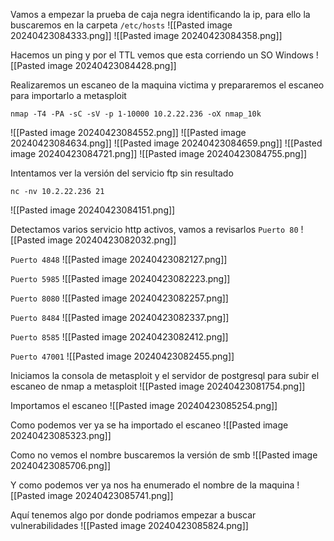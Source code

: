 Vamos a empezar la prueba de caja negra identificando la ip, para ello la buscaremos en la carpeta `/etc/hosts`
![[Pasted image 20240423084333.png]]
![[Pasted image 20240423084358.png]]


Hacemos un ping y por el TTL vemos que esta corriendo un SO Windows
![[Pasted image 20240423084428.png]]


Realizaremos un escaneo de la maquina victima y prepararemos el escaneo para importarlo a metasploit
```
nmap -T4 -PA -sC -sV -p 1-10000 10.2.22.236 -oX nmap_10k
```
![[Pasted image 20240423084552.png]]
![[Pasted image 20240423084634.png]]
![[Pasted image 20240423084659.png]]
![[Pasted image 20240423084721.png]]
![[Pasted image 20240423084755.png]]


Intentamos ver la versión del servicio ftp sin resultado
```
nc -nv 10.2.22.236 21
```
![[Pasted image 20240423084151.png]]


Detectamos varios servicio http activos, vamos a revisarlos
`Puerto 80`
![[Pasted image 20240423082032.png]]

`Puerto 4848`
![[Pasted image 20240423082127.png]]

`Puerto 5985`
![[Pasted image 20240423082223.png]]

`Puerto 8080`
![[Pasted image 20240423082257.png]]

`Puerto 8484`
![[Pasted image 20240423082337.png]]

`Puerto 8585`
![[Pasted image 20240423082412.png]]

`Puerto 47001`
![[Pasted image 20240423082455.png]]

Iniciamos la consola de metasploit y el servidor de postgresql para subir el escaneo de nmap a metasploit
![[Pasted image 20240423081754.png]]

Importamos el escaneo
![[Pasted image 20240423085254.png]]

Como podemos ver ya se ha importado el escaneo
![[Pasted image 20240423085323.png]]

Como no vemos el nombre buscaremos la versión de smb
![[Pasted image 20240423085706.png]]

Y como podemos ver ya nos ha enumerado el nombre de la maquina
![[Pasted image 20240423085741.png]]

Aquí tenemos algo por donde podriamos empezar a buscar vulnerabilidades
![[Pasted image 20240423085824.png]]